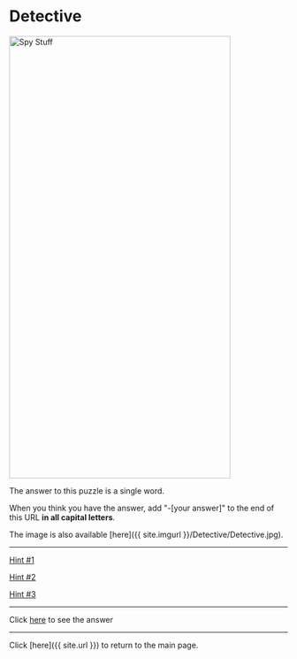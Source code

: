 # Detective

<img src="{{ site.imgurl }}/Detective/Detective.jpg" alt="Spy Stuff" style="width:400px;height:800px;">

The answer to this puzzle is a single word.

When you think you have the answer, add "-[your answer]" to the end of this URL **in all capital letters**.

The image is also available [here]({{ site.imgurl }}/Detective/Detective.jpg).

-----

[Hint #1](Detective/Hint1.md)

[Hint #2](Detective/Hint2.md)

[Hint #3](Detective/Hint3.md)

-----

Click [here](Detective-SNOOP) to see the answer

-----

Click [here]({{ site.url }}) to return to the main page.

